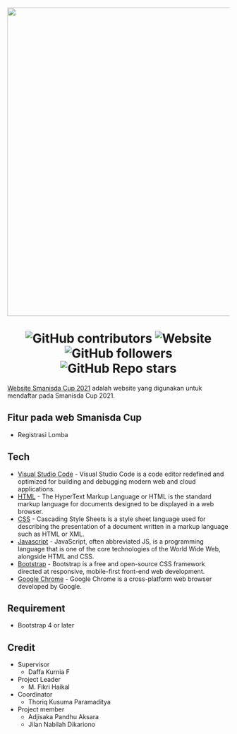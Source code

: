 <h1 align="center"> 
<img align="center" src="https://github.com/prmditya/Smanisda-Cup-web/blob/main/frontend/images/discosiabesar.png" width = "700"> <br><br>
<img alt="GitHub contributors" src="https://img.shields.io/github/contributors/prmdtya/Smanisda-Cup-web?style=for-the-badge">
<img alt="Website" src="https://img.shields.io/website?style=for-the-badge&url=https%3A%2F%2Fprmdtya.github.io%2FSmanisda-Cup-web%2F">
<img alt="GitHub followers" src="https://img.shields.io/github/followers/prmdtya?style=for-the-badge">
<img alt="GitHub Repo stars" src="https://img.shields.io/github/stars/prmdtya/Smanisda-Cup-web?style=for-the-badge">
</h1>

[Website Smanisda Cup 2021](https://prmdtya.github.io/Smanisda-Cup-web/) adalah website yang digunakan untuk mendaftar pada Smanisda Cup 2021.

## Fitur pada web Smanisda Cup
- Registrasi Lomba

## Tech

- [Visual Studio Code](https://code.visualstudio.com/) - Visual Studio Code is a code editor redefined and optimized for building and debugging modern web and cloud applications.
- [HTML]() - The HyperText Markup Language or HTML is the standard markup language for documents designed to be displayed in a web browser.
- [CSS]() - Cascading Style Sheets is a style sheet language used for describing the presentation of a document written in a markup language such as HTML or XML.
- [Javascript]() - JavaScript, often abbreviated JS, is a programming language that is one of the core technologies of the World Wide Web, alongside HTML and CSS.
- [Bootstrap](https://getbootstrap.com/) - Bootstrap is a free and open-source CSS framework directed at responsive, mobile-first front-end web development.
- [Google Chrome](https://www.google.com/chrome/) - Google Chrome is a cross-platform web browser developed by Google.

## Requirement

- Bootstrap 4 or later

## Credit

- Supervisor
    - Daffa Kurnia F
- Project Leader
    - M. Fikri Haikal
- Coordinator
    - Thoriq Kusuma Paramaditya
- Project member
    - Adjisaka Pandhu Aksara
    - Jilan Nabilah Dikariono

